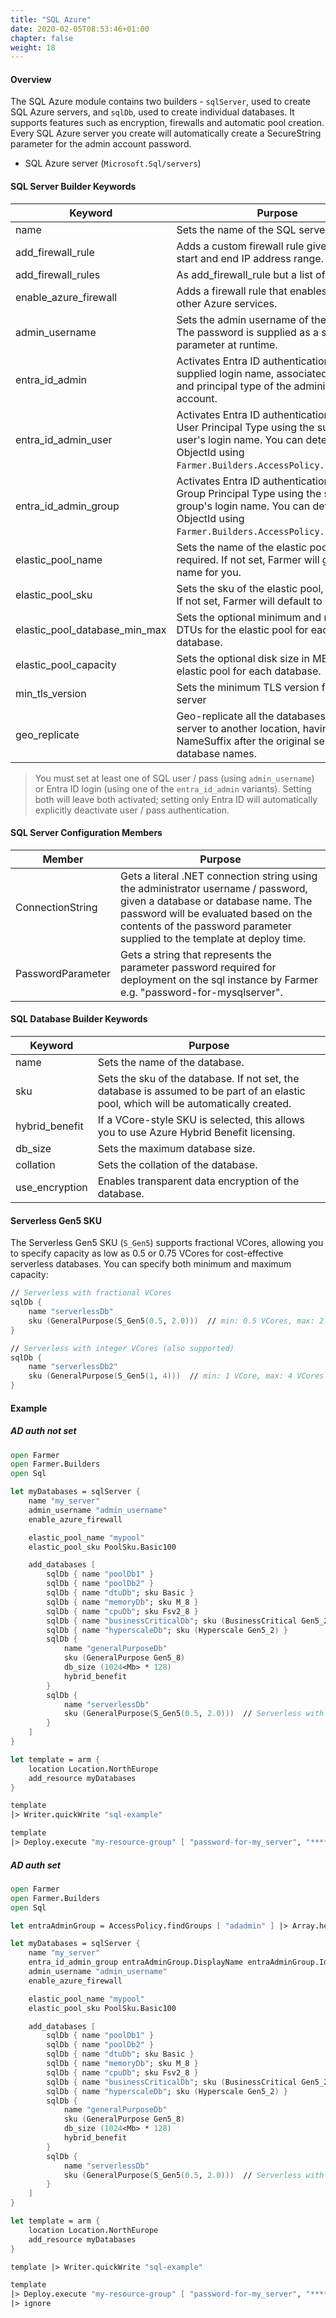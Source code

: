 ```yaml
---
title: "SQL Azure"
date: 2020-02-05T08:53:46+01:00
chapter: false
weight: 18
---
```


#### Overview
The SQL Azure module contains two builders - `sqlServer`, used to create SQL Azure servers, and `sqlDb`, used to create individual databases. It supports features such as encryption, firewalls and automatic pool creation. Every SQL Azure server you create will automatically create a SecureString parameter for the admin account password.

* SQL Azure server (`Microsoft.Sql/servers`)

#### SQL Server Builder Keywords
| Keyword | Purpose |
|-|---------------------------------------------------------------------------------------------------------------------------------|
| name | Sets the name of the SQL server. |
| add_firewall_rule | Adds a custom firewall rule given a name, start and end IP address range. |
| add_firewall_rules | As add_firewall_rule but a list of rules |
| enable_azure_firewall | Adds a firewall rule that enables access to other Azure services. |
| admin_username | Sets the admin username of the server. The password is supplied as a secret parameter at runtime. |
| entra_id_admin | Activates Entra ID authentication using the supplied login name, associated objectId and principal type of the administrator account. |
| entra_id_admin_user | Activates Entra ID authentication for the User Principal Type using the supplied user's login name. You can determine the ObjectId using `Farmer.Builders.AccessPolicy.findUsers`. |
| entra_id_admin_group | Activates Entra ID authentication for the Group Principal Type using the supplied group's login name. You can determine the ObjectId using `Farmer.Builders.AccessPolicy.findGroups`. |
| elastic_pool_name | Sets the name of the elastic pool, if required. If not set, Farmer will generate a name for you. |
| elastic_pool_sku | Sets the sku of the elastic pool, if required. If not set, Farmer will default to Basic 50. |
| elastic_pool_database_min_max | Sets the optional minimum and maximum DTUs for the elastic pool for each database. |
| elastic_pool_capacity | Sets the optional disk size in MB for the elastic pool for each database. |
| min_tls_version | Sets the minimum TLS version for the SQL server |
| geo_replicate | Geo-replicate all the databases in this server to another location, having NameSuffix after the original server and database names. |

> You must set at least one of SQL user / pass (using `admin_username`) or Entra ID login (using one of the `entra_id_admin` variants).
> Setting both will leave both activated; setting only Entra ID will automatically explicitly deactivate user / pass authentication.

#### SQL Server Configuration Members
| Member | Purpose |
|-|-|
| ConnectionString | Gets a literal .NET connection string using the administrator username / password, given a database or database name. The password will be evaluated based on the contents of the password parameter supplied to the template at deploy time. |
| PasswordParameter | Gets a string that represents the parameter password required for deployment on the sql instance by Farmer e.g. "password-for-mysqlserver".

#### SQL Database Builder Keywords

| Keyword | Purpose |
|-|-|
| name | Sets the name of the database. |
| sku | Sets the sku of the database. If not set, the database is assumed to be part of an elastic pool, which will be automatically created. |
| hybrid_benefit | If a VCore-style SKU is selected, this allows you to use Azure Hybrid Benefit licensing. |
| db_size | Sets the maximum database size. |
| collation | Sets the collation of the database. |
| use_encryption | Enables transparent data encryption of the database. |

#### Serverless Gen5 SKU

The Serverless Gen5 SKU (`S_Gen5`) supports fractional VCores, allowing you to specify capacity as low as 0.5 or 0.75 VCores for cost-effective serverless databases. You can specify both minimum and maximum capacity:

```fsharp
// Serverless with fractional VCores
sqlDb {
    name "serverlessDb"
    sku (GeneralPurpose(S_Gen5(0.5, 2.0)))  // min: 0.5 VCores, max: 2.0 VCores
}

// Serverless with integer VCores (also supported)
sqlDb {
    name "serverlessDb2"
    sku (GeneralPurpose(S_Gen5(1, 4)))  // min: 1 VCore, max: 4 VCores
}
```

#### Example

##### AD auth not set
```fsharp
open Farmer
open Farmer.Builders
open Sql

let myDatabases = sqlServer {
    name "my_server"
    admin_username "admin_username"
    enable_azure_firewall

    elastic_pool_name "mypool"
    elastic_pool_sku PoolSku.Basic100

    add_databases [
        sqlDb { name "poolDb1" }
        sqlDb { name "poolDb2" }
        sqlDb { name "dtuDb"; sku Basic }
        sqlDb { name "memoryDb"; sku M_8 }
        sqlDb { name "cpuDb"; sku Fsv2_8 }
        sqlDb { name "businessCriticalDb"; sku (BusinessCritical Gen5_2) }
        sqlDb { name "hyperscaleDb"; sku (Hyperscale Gen5_2) }
        sqlDb {
            name "generalPurposeDb"
            sku (GeneralPurpose Gen5_8)
            db_size (1024<Mb> * 128)
            hybrid_benefit
        }
        sqlDb {
            name "serverlessDb"
            sku (GeneralPurpose(S_Gen5(0.5, 2.0)))  // Serverless with fractional VCores
        }
    ]
}

let template = arm {
    location Location.NorthEurope
    add_resource myDatabases
}

template
|> Writer.quickWrite "sql-example"

template
|> Deploy.execute "my-resource-group" [ "password-for-my_server", "*****" ]
```

##### AD auth set
```fsharp
open Farmer
open Farmer.Builders
open Sql

let entraAdminGroup = AccessPolicy.findGroups [ "adadmin" ] |> Array.head

let myDatabases = sqlServer {
    name "my_server"
    entra_id_admin_group entraAdminGroup.DisplayName entraAdminGroup.Id
    admin_username "admin_username"
    enable_azure_firewall

    elastic_pool_name "mypool"
    elastic_pool_sku PoolSku.Basic100

    add_databases [
        sqlDb { name "poolDb1" }
        sqlDb { name "poolDb2" }
        sqlDb { name "dtuDb"; sku Basic }
        sqlDb { name "memoryDb"; sku M_8 }
        sqlDb { name "cpuDb"; sku Fsv2_8 }
        sqlDb { name "businessCriticalDb"; sku (BusinessCritical Gen5_2) }
        sqlDb { name "hyperscaleDb"; sku (Hyperscale Gen5_2) }
        sqlDb {
            name "generalPurposeDb"
            sku (GeneralPurpose Gen5_8)
            db_size (1024<Mb> * 128)
            hybrid_benefit
        }
        sqlDb {
            name "serverlessDb"
            sku (GeneralPurpose(S_Gen5(0.5, 2.0)))  // Serverless with fractional VCores
        }
    ]
}

let template = arm {
    location Location.NorthEurope
    add_resource myDatabases
}

template |> Writer.quickWrite "sql-example"

template
|> Deploy.execute "my-resource-group" [ "password-for-my_server", "*****" ]
|> ignore
```

